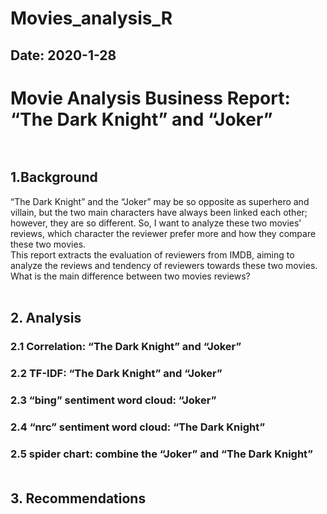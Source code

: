 # Movies_analysis_R
## Date: 2020-1-28
# Movie Analysis Business Report: “The Dark Knight” and “Joker”<br><br>
## 1.Background <br>
“The Dark Knight” and the “Joker” may be so opposite as superhero and villain, but the two main characters have always been linked each other; however, they are so different. So, I want to analyze these two movies’ reviews, which character the reviewer prefer more and how they compare these two movies.<br>
This report extracts the evaluation of reviewers from IMDB, aiming to analyze the reviews and tendency of reviewers towards these two movies. What is the main difference between two movies reviews?<br><br>
## 2. Analysis<br>
### 2.1 Correlation: “The Dark Knight” and “Joker”<br>
### 2.2 TF-IDF: “The Dark Knight” and “Joker”<br>
### 2.3 “bing” sentiment word cloud: “Joker”<br>
### 2.4 “nrc” sentiment word cloud: “The Dark Knight”<br>
### 2.5 spider chart: combine the “Joker” and “The Dark Knight”<br><br>
## 3. Recommendations<br>
